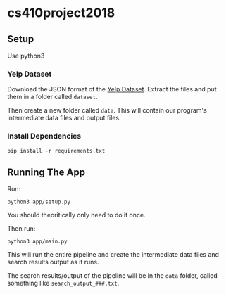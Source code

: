 # cs410project2018

## Setup
Use python3

### Yelp Dataset
Download the JSON format of the [Yelp Dataset](https://www.yelp.com/dataset). Extract the files and put them in a folder called `dataset`.

Then create a new folder called `data`. This will contain our program's intermediate data files and output files.

### Install Dependencies
```
pip install -r requirements.txt
```

## Running The App
Run:
```
python3 app/setup.py
```

You should theoritically only need to do it once.

Then run:
```
python3 app/main.py
```

This will run the entire pipeline and create the intermediate data files and search results output as it runs.

The search results/output of the pipeline will be in the `data` folder, called something like `search_output_###.txt`.
